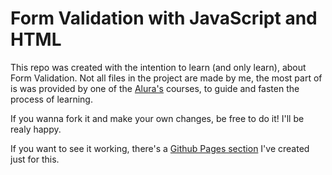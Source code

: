 # Form Validation with JavaScript and HTML

This repo was created with the intention to learn (and only learn), about Form Validation. Not all files in the project are made by me, the most part of is was provided by one of the [Alura's](https://alura.com.br/) courses, to guide and fasten the process of learning. 

If you wanna fork it and make your own changes, be free to do it! I'll be realy happy.

If you want to see it working, there's a [Github Pages section](https://magnic0.github.io/alura-form-val/) I've created just for this.

